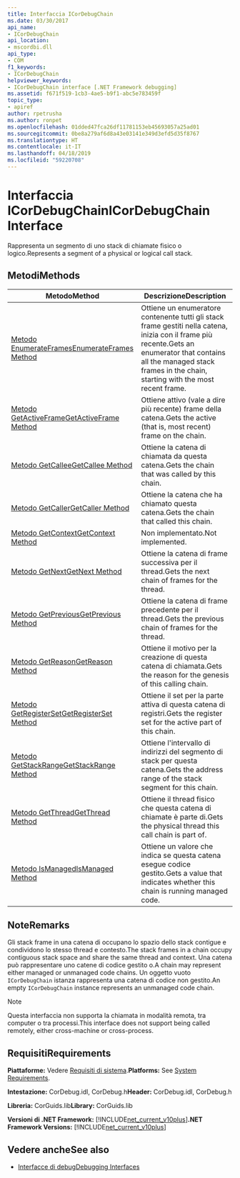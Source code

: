 ```yaml
---
title: Interfaccia ICorDebugChain
ms.date: 03/30/2017
api_name:
- ICorDebugChain
api_location:
- mscordbi.dll
api_type:
- COM
f1_keywords:
- ICorDebugChain
helpviewer_keywords:
- ICorDebugChain interface [.NET Framework debugging]
ms.assetid: f671f519-1cb3-4ae5-b9f1-abc5e783459f
topic_type:
- apiref
author: rpetrusha
ms.author: ronpet
ms.openlocfilehash: 01dded47fca26df11781153eb45693057a25ad01
ms.sourcegitcommit: 0be8a279af6d8a43e03141e349d3efd5d35f8767
ms.translationtype: HT
ms.contentlocale: it-IT
ms.lasthandoff: 04/18/2019
ms.locfileid: "59220708"
---
```

# <a name="icordebugchain-interface"></a><span data-ttu-id="96ec5-102">Interfaccia ICorDebugChain</span><span class="sxs-lookup"><span data-stu-id="96ec5-102">ICorDebugChain Interface</span></span>

<span data-ttu-id="96ec5-103">Rappresenta un segmento di uno stack di chiamate fisico o logico.</span><span class="sxs-lookup"><span data-stu-id="96ec5-103">Represents a segment of a physical or logical call stack.</span></span>  
  
## <a name="methods"></a><span data-ttu-id="96ec5-104">Metodi</span><span class="sxs-lookup"><span data-stu-id="96ec5-104">Methods</span></span>  
  
|<span data-ttu-id="96ec5-105">Metodo</span><span class="sxs-lookup"><span data-stu-id="96ec5-105">Method</span></span>|<span data-ttu-id="96ec5-106">Descrizione</span><span class="sxs-lookup"><span data-stu-id="96ec5-106">Description</span></span>|  
|------------|-----------------|  
|[<span data-ttu-id="96ec5-107">Metodo EnumerateFrames</span><span class="sxs-lookup"><span data-stu-id="96ec5-107">EnumerateFrames Method</span></span>](../../../../docs/framework/unmanaged-api/debugging/icordebugchain-enumerateframes-method.md)|<span data-ttu-id="96ec5-108">Ottiene un enumeratore contenente tutti gli stack frame gestiti nella catena, inizia con il frame più recente.</span><span class="sxs-lookup"><span data-stu-id="96ec5-108">Gets an enumerator that contains all the managed stack frames in the chain, starting with the most recent frame.</span></span>|  
|[<span data-ttu-id="96ec5-109">Metodo GetActiveFrame</span><span class="sxs-lookup"><span data-stu-id="96ec5-109">GetActiveFrame Method</span></span>](../../../../docs/framework/unmanaged-api/debugging/icordebugchain-getactiveframe-method.md)|<span data-ttu-id="96ec5-110">Ottiene attivo (vale a dire più recente) frame della catena.</span><span class="sxs-lookup"><span data-stu-id="96ec5-110">Gets the active (that is, most recent) frame on the chain.</span></span>|  
|[<span data-ttu-id="96ec5-111">Metodo GetCallee</span><span class="sxs-lookup"><span data-stu-id="96ec5-111">GetCallee Method</span></span>](../../../../docs/framework/unmanaged-api/debugging/icordebugchain-getcallee-method.md)|<span data-ttu-id="96ec5-112">Ottiene la catena di chiamata da questa catena.</span><span class="sxs-lookup"><span data-stu-id="96ec5-112">Gets the chain that was called by this chain.</span></span>|  
|[<span data-ttu-id="96ec5-113">Metodo GetCaller</span><span class="sxs-lookup"><span data-stu-id="96ec5-113">GetCaller Method</span></span>](../../../../docs/framework/unmanaged-api/debugging/icordebugchain-getcaller-method.md)|<span data-ttu-id="96ec5-114">Ottiene la catena che ha chiamato questa catena.</span><span class="sxs-lookup"><span data-stu-id="96ec5-114">Gets the chain that called this chain.</span></span>|  
|[<span data-ttu-id="96ec5-115">Metodo GetContext</span><span class="sxs-lookup"><span data-stu-id="96ec5-115">GetContext Method</span></span>](../../../../docs/framework/unmanaged-api/debugging/icordebugchain-getcontext-method.md)|<span data-ttu-id="96ec5-116">Non implementato.</span><span class="sxs-lookup"><span data-stu-id="96ec5-116">Not implemented.</span></span>|  
|[<span data-ttu-id="96ec5-117">Metodo GetNext</span><span class="sxs-lookup"><span data-stu-id="96ec5-117">GetNext Method</span></span>](../../../../docs/framework/unmanaged-api/debugging/icordebugchain-getnext-method.md)|<span data-ttu-id="96ec5-118">Ottiene la catena di frame successiva per il thread.</span><span class="sxs-lookup"><span data-stu-id="96ec5-118">Gets the next chain of frames for the thread.</span></span>|  
|[<span data-ttu-id="96ec5-119">Metodo GetPrevious</span><span class="sxs-lookup"><span data-stu-id="96ec5-119">GetPrevious Method</span></span>](../../../../docs/framework/unmanaged-api/debugging/icordebugchain-getprevious-method.md)|<span data-ttu-id="96ec5-120">Ottiene la catena di frame precedente per il thread.</span><span class="sxs-lookup"><span data-stu-id="96ec5-120">Gets the previous chain of frames for the thread.</span></span>|  
|[<span data-ttu-id="96ec5-121">Metodo GetReason</span><span class="sxs-lookup"><span data-stu-id="96ec5-121">GetReason Method</span></span>](../../../../docs/framework/unmanaged-api/debugging/icordebugchain-getreason-method.md)|<span data-ttu-id="96ec5-122">Ottiene il motivo per la creazione di questa catena di chiamata.</span><span class="sxs-lookup"><span data-stu-id="96ec5-122">Gets the reason for the genesis of this calling chain.</span></span>|  
|[<span data-ttu-id="96ec5-123">Metodo GetRegisterSet</span><span class="sxs-lookup"><span data-stu-id="96ec5-123">GetRegisterSet Method</span></span>](../../../../docs/framework/unmanaged-api/debugging/icordebugchain-getregisterset-method.md)|<span data-ttu-id="96ec5-124">Ottiene il set per la parte attiva di questa catena di registri.</span><span class="sxs-lookup"><span data-stu-id="96ec5-124">Gets the register set for the active part of this chain.</span></span>|  
|[<span data-ttu-id="96ec5-125">Metodo GetStackRange</span><span class="sxs-lookup"><span data-stu-id="96ec5-125">GetStackRange Method</span></span>](../../../../docs/framework/unmanaged-api/debugging/icordebugchain-getstackrange-method.md)|<span data-ttu-id="96ec5-126">Ottiene l'intervallo di indirizzi del segmento di stack per questa catena.</span><span class="sxs-lookup"><span data-stu-id="96ec5-126">Gets the address range of the stack segment for this chain.</span></span>|  
|[<span data-ttu-id="96ec5-127">Metodo GetThread</span><span class="sxs-lookup"><span data-stu-id="96ec5-127">GetThread Method</span></span>](../../../../docs/framework/unmanaged-api/debugging/icordebugchain-getthread-method.md)|<span data-ttu-id="96ec5-128">Ottiene il thread fisico che questa catena di chiamate è parte di.</span><span class="sxs-lookup"><span data-stu-id="96ec5-128">Gets the physical thread this call chain is part of.</span></span>|  
|[<span data-ttu-id="96ec5-129">Metodo IsManaged</span><span class="sxs-lookup"><span data-stu-id="96ec5-129">IsManaged Method</span></span>](../../../../docs/framework/unmanaged-api/debugging/icordebugchain-ismanaged-method.md)|<span data-ttu-id="96ec5-130">Ottiene un valore che indica se questa catena esegue codice gestito.</span><span class="sxs-lookup"><span data-stu-id="96ec5-130">Gets a value that indicates whether this chain is running managed code.</span></span>|  
  
## <a name="remarks"></a><span data-ttu-id="96ec5-131">Note</span><span class="sxs-lookup"><span data-stu-id="96ec5-131">Remarks</span></span>  
 <span data-ttu-id="96ec5-132">Gli stack frame in una catena di occupano lo spazio dello stack contigue e condividono lo stesso thread e contesto.</span><span class="sxs-lookup"><span data-stu-id="96ec5-132">The stack frames in a chain occupy contiguous stack space and share the same thread and context.</span></span> <span data-ttu-id="96ec5-133">Una catena può rappresentare uno catene di codice gestito o.</span><span class="sxs-lookup"><span data-stu-id="96ec5-133">A chain may represent either managed or unmanaged code chains.</span></span> <span data-ttu-id="96ec5-134">Un oggetto vuoto `ICorDebugChain` istanza rappresenta una catena di codice non gestito.</span><span class="sxs-lookup"><span data-stu-id="96ec5-134">An empty `ICorDebugChain` instance represents an unmanaged code chain.</span></span>  
  
> [!NOTE]
>  <span data-ttu-id="96ec5-135">Questa interfaccia non supporta la chiamata in modalità remota, tra computer o tra processi.</span><span class="sxs-lookup"><span data-stu-id="96ec5-135">This interface does not support being called remotely, either cross-machine or cross-process.</span></span>  
  
## <a name="requirements"></a><span data-ttu-id="96ec5-136">Requisiti</span><span class="sxs-lookup"><span data-stu-id="96ec5-136">Requirements</span></span>  
 <span data-ttu-id="96ec5-137">**Piattaforme:** Vedere [Requisiti di sistema](../../../../docs/framework/get-started/system-requirements.md).</span><span class="sxs-lookup"><span data-stu-id="96ec5-137">**Platforms:** See [System Requirements](../../../../docs/framework/get-started/system-requirements.md).</span></span>  
  
 <span data-ttu-id="96ec5-138">**Intestazione:** CorDebug.idl, CorDebug.h</span><span class="sxs-lookup"><span data-stu-id="96ec5-138">**Header:** CorDebug.idl, CorDebug.h</span></span>  
  
 <span data-ttu-id="96ec5-139">**Libreria:** CorGuids.lib</span><span class="sxs-lookup"><span data-stu-id="96ec5-139">**Library:** CorGuids.lib</span></span>  
  
 <span data-ttu-id="96ec5-140">**Versioni di .NET Framework:** [!INCLUDE[net_current_v10plus](../../../../includes/net-current-v10plus-md.md)]</span><span class="sxs-lookup"><span data-stu-id="96ec5-140">**.NET Framework Versions:** [!INCLUDE[net_current_v10plus](../../../../includes/net-current-v10plus-md.md)]</span></span>  
  
## <a name="see-also"></a><span data-ttu-id="96ec5-141">Vedere anche</span><span class="sxs-lookup"><span data-stu-id="96ec5-141">See also</span></span>

- [<span data-ttu-id="96ec5-142">Interfacce di debug</span><span class="sxs-lookup"><span data-stu-id="96ec5-142">Debugging Interfaces</span></span>](../../../../docs/framework/unmanaged-api/debugging/debugging-interfaces.md)
